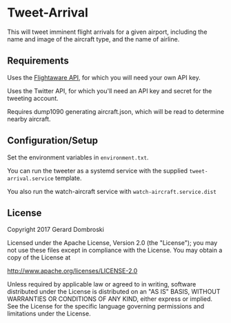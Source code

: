 # Tweet-Arrival

This will tweet imminent flight arrivals for a given airport, including the name and image of the aircraft type, and the name of airline.

## Requirements

Uses the [Flightaware API](http://flightaware.com/commercial/flightxml/), for which you will need your own API key.

Uses the Twitter API, for which you'll need an API key and secret for the tweeting account.

Requires dump1090 generating aircraft.json, which will be read to determine nearby aircraft.

## Configuration/Setup

Set the environment variables in `environment.txt`.

You can run the tweeter as a systemd service with the supplied `tweet-arrival.service` template.

You also run the watch-aircraft service with `watch-aircraft.service.dist`

## License

Copyright 2017 Gerard Dombroski

Licensed under the Apache License, Version 2.0 (the "License");
you may not use these files except in compliance with the License.
You may obtain a copy of the License at

  http://www.apache.org/licenses/LICENSE-2.0

Unless required by applicable law or agreed to in writing, software
distributed under the License is distributed on an "AS IS" BASIS,
WITHOUT WARRANTIES OR CONDITIONS OF ANY KIND, either express or implied.
See the License for the specific language governing permissions and
limitations under the License.